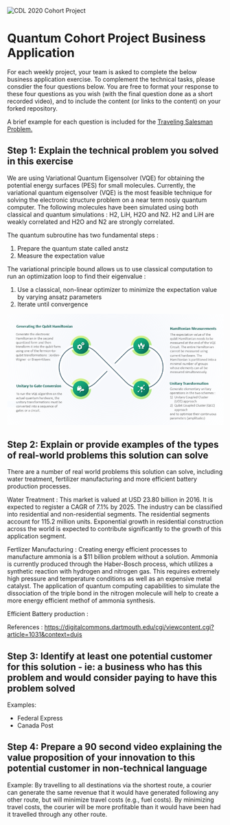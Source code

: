 ![CDL 2020 Cohort Project](../figures/CDL_logo.jpg)
# Quantum Cohort Project Business Application

For each weekly project, your team is asked to complete the below business application exercise.
To complement the technical tasks, please consdier the four questions below.
You are free to format your response to these four questions as you wish (with the final question done as a short recorded video), and to include
the content (or links to the content) on your forked repository.

A brief example for each question is included for the 
[Traveling Salesman Problem.](https://en.wikipedia.org/wiki/Travelling_salesman_problem)

## Step 1: Explain the technical problem you solved in this exercise

We are using Variational Quantum Eigensolver (VQE) for obtaining the potential energy surfaces (PES) for small molecules. Currently, the variational quantum eigensolver (VQE) is the most feasible technique for solving the electronic structure problem on a near term nosiy quantum computer. The following molecules have been simulated using both classical and quantum simulations : H2, LiH, H2O and N2. H2 and LiH are weakly correlated and H2O and N2 are strongly correlated.

The quantum subroutine has two fundamental steps :
1) Prepare the quantum state called anstz
2) Measure the expectation value

The variational principle bound allows us to use classical computation to run an optimization loop to find their eigenvalue :
1) Use a classical, non-linear optimizer to minimize the expectation value by varying ansatz parameters
2) Iterate until convergence

![VQE](VQE_Diagram.PNG)

## Step 2: Explain or provide examples of the types of real-world problems this solution can solve

There are a number of real world problems this solution can solve, including water treatment, fertilizer manufacturing and more efficient battery production processes.

Water Treatment : This market is valued at USD 23.80 billion in 2016. It is expected to register a CAGR of 7.1% by 2025. The industry can be classified into residential and non-residential segments. The residential segments account for 115.2 million units. Exponential growth in residential construction across the world is expected to contribute significantly to the growth of this application segment.

Fertlizer Manufacturing : Creating energy efficient processes to manufacture ammonia is a $11 billion problem without a solution. Ammonia is currently produced through the Haber-Bosch process, which utilizes a synthetic reaction with hydrogen and nitrogen gas. This requires extremely high pressure and temperature conditions as well as an expensive metal catalyst. The application of quantum computing capabilities to simulate the dissociation of the triple bond in the nitrogen molecule will help to create a more energy efficient methof of ammonia synthesis.

Efficient Battery production :

References :
https://digitalcommons.dartmouth.edu/cgi/viewcontent.cgi?article=1031&context=dujs

## Step 3: Identify at least one potential customer for this solution - ie: a business who has this problem and would consider paying to have this problem solved

Examples: 
- Federal Express
- Canada Post

## Step 4: Prepare a 90 second video explaining the value proposition of your innovation to this potential customer in non-technical language

Example: By travelling to all destinations via the shortest route, a courier can generate the same revenue that it would have generated following any other route, but will minimize travel costs (e.g., fuel costs). By minimizing travel costs, the courier will be more profitable than it would have been had it travelled through any other route.
